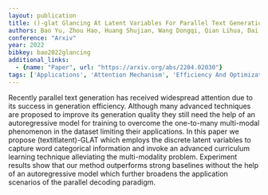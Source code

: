 ```yaml
---
layout: publication
title: ()-glat Glancing At Latent Variables For Parallel Text Generation
authors: Bao Yu, Zhou Hao, Huang Shujian, Wang Dongqi, Qian Lihua, Dai Xinyu, Chen Jiajun, Li Lei
conference: "Arxiv"
year: 2022
bibkey: bao2022glancing
additional_links:
  - {name: "Paper", url: "https://arxiv.org/abs/2204.02030"}
tags: ['Applications', 'Attention Mechanism', 'Efficiency And Optimization', 'GPT', 'Language Modeling', 'Model Architecture', 'Pretraining Methods', 'Training Techniques']
---
```

Recently parallel text generation has received widespread attention due to its success in generation efficiency. Although many advanced techniques are proposed to improve its generation quality they still need the help of an autoregressive model for training to overcome the one-to-many multi-modal phenomenon in the dataset limiting their applications. In this paper we propose (textitlatent)-GLAT which employs the discrete latent variables to capture word categorical information and invoke an advanced curriculum learning technique alleviating the multi-modality problem. Experiment results show that our method outperforms strong baselines without the help of an autoregressive model which further broadens the application scenarios of the parallel decoding paradigm.
